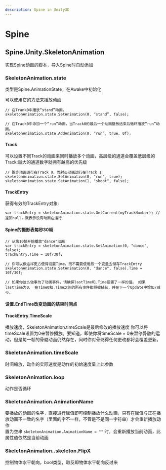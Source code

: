 ```yaml
---
description: Spine in Unity3D
---
```


# Spine
## Spine.Unity.SkeletonAnimation
实现Spine动画的脚本，导入Spine时自动添加


### SkeletonAnimation.state
类型是Spine.AnimationState，在Awake中初始化

可以使用它的方法来播放动画
```
// 在Trank0中播放“stand”动画。
skeletonAnimation.state.SetAnimation(0, “stand”, false);

// 在Track0中添加一个“run”动画，当Track0的最后一个动画播放结束后循环播放“run”动画。
skeletonAnimation.state.AddAnimation(0, “run”, true, 0f);
```

#### Track
可以设置不同Track的动画来同时播放多个动画，高层级的通道会覆盖低层级的Track:越大的通道数字就拥有越高的优先级
```
// 跑步动画运行在Track 0，而射击动画运行在Track 1
skeletonAnimation.state.SetAnimation(0, "run", true);
skeletonAnimation.state.SetAnimation(1, "shoot", false);
```

#### TrackEntry
获得有效的TrackEntry对象:
```
var trackEntry = skeletonAnimation.state.GetCurrent(myTrackNumber); // 返回null，就表示没有动画在运行
```

#### Spine的摄影表每秒30帧
```
// 从第10帧开始播放"dance"动画
var trackEntry = skeletonAnimation.state.SetAnimation(0, "dance", false);
trackEntry.Time = 10f/30f;

// 你可以像这样更方便得设置Time，而不需要使用另一个变量去储存TrackEntry
skeletonAnimation.state.SetAnimation(0, "dance", false).Time = 10f/30f;

// 如果你这么做事为了动画事件，请确保lastTime和.Time设置了一样的值。 如果lastTime为0， 在Time0和.Time之间的所有事件都将被捕获，并在下一个Update中增加/减少。
```

#### 设置.EndTime改变动画的结束时间点

#### TrackEntry.TimeScale
播放速度，SkeletonAnimation.timeScale是最后修改的播放速度
你可以将timeScale设置为0来暂停播放。要知道，即使你将timeScale = 0来暂停骨骼的运动，但是每一帧的骨骼动画仍然存在，同时你对骨骼得任何更改都将会覆盖更新。

### SkeletonAnimation.timeScale
时间缩放，动作的实际速度是动作的初始速度呈上此参数


### SkeletonAnimation.loop
动作是否循环


### SkeletonAnimation.AnimationName
要播放的动画的名字，直接进行赋值即可控制播放什么动画，只有在赋值与正在播放动画不一致的名字（里面的字不一样，不管是不是同一字符串）才会重新播放动作  
置为空串 ``` skeletonAnimation.AnimationName = "" ``` 时，会重新播放当前动画，此属性值依然是当前动画

### SkeletonAnimation..skeleton.FlipX
控制物体水平朝向，bool类型，取反即物体水平朝向反过来
